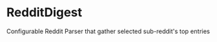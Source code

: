 RedditDigest
============

Configurable Reddit Parser that gather selected sub-reddit's top entries
